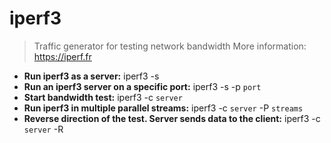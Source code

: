 # iperf3
> Traffic generator for testing network bandwidth
> More information: <https://iperf.fr>
- **Run iperf3 as a server:**
iperf3 -s
- **Run an iperf3 server on a specific port:**
iperf3 -s -p `port`
- **Start bandwidth test:**
iperf3 -c `server`
- **Run iperf3 in multiple parallel streams:**
iperf3 -c `server` -P `streams`
- **Reverse direction of the test. Server sends data to the client:**
iperf3 -c `server` -R
